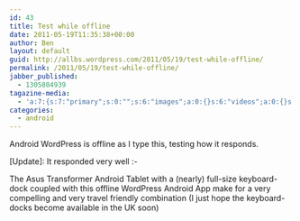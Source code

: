 ```yaml
---
id: 43
title: Test while offline
date: 2011-05-19T11:35:38+00:00
author: Ben
layout: default
guid: http://allbs.wordpress.com/2011/05/19/test-while-offline/
permalink: /2011/05/19/test-while-offline/
jabber_published:
  - 1305804939
tagazine-media:
  - 'a:7:{s:7:"primary";s:0:"";s:6:"images";a:0:{}s:6:"videos";a:0:{}s:11:"image_count";s:1:"0";s:6:"author";s:8:"23296821";s:7:"blog_id";s:8:"23006610";s:9:"mod_stamp";s:19:"2011-05-19 11:35:38";}'
categories:
  - android
---
```

Android WordPress is offline as I type this, testing how it responds.

[Update]: It responded very well <img src="http://allbs.co.uk/wp-includes/images/smilies/simple-smile.png" alt=":-)" class="wp-smiley" style="height: 1em; max-height: 1em;" />

The Asus Transformer Android Tablet with a (nearly) full-size keyboard-dock coupled with this offline WordPress Android App make for a very compelling and very travel friendly combination (I just hope the keyboard-docks become available in the UK soon)
